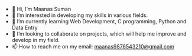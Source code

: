 - 👋 Hi, I’m Maanas Suman
- 👀 I’m interested in developing my skills in various fields.
- 🌱 I’m currently learning Web Development, C programming, Python and Data Entry
- 💞️ I’m looking to collaborate on projects, which will help me improve and develop in my field. 
- 📫 How to reach me on my email: maanas9876543210@gmail.com 

<!---
Learner-11010/Learner-11010 is a ✨ special ✨ repository because its `README.md` (this file) appears on your GitHub profile.
You can click the Preview link to take a look at your changes.
--->
